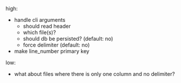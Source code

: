 
high:
- handle cli arguments
  - should read header
  - which file(s)?
  - should db be persisted? (default: no)
  - force delimiter (default: no)
- make line_number primary key

low:
- what about files where there is only one column and no delimiter?
